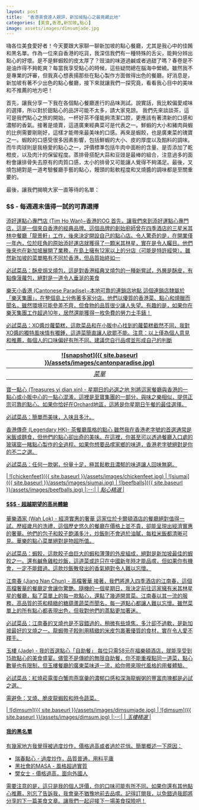 ```yaml
---
layout: post
title:  "香港美食達人親評，新加坡點心之最竟藏此地"
categories: [美食,香港,新加坡,點心]
image: assets/images/dimsumjade.jpg
---
```

嗨各位美食愛好者！今天要跟大家聊一聊新加坡的點心餐廳，尤其是我心中的佳餚和黑名單。作為一位來自香港的吃貨，我深信我們有一種特殊的舌尖，能夠分辨出點心的好壞。是不是鮮蝦餃的皮太厚了？豉油的味道過鹹或者過甜了嗎？春卷是不是油炸得不夠乾爽？每當我享受點心的時候，這些疑問總在腦海中縈繞。雖然我不是專業的評審，但我真心想表揚那些在點心製作方面做得出色的餐廳。好消息是，新加坡有著不少出色的點心餐廳，接下來就讓我們一探究竟，看看我心目中的美味和不推薦的地方吧！

首先，讓我分享一下我在各個點心餐廳進行的品味測試。說實話，我比較偏愛咸味的選擇，所以對於甜點心的品評可能不太多，請大家見諒。
我們先來談談茶，這可是我們點心之旅的開始。一杯好茶不僅能夠清潔口腔，更應該有著清新的口感和濃郁的香氣。接著是燒賣，這道廣東經典菜可是代表之一。鮮蝦的大小和豬肉與蝦的比例需要剛剛好，這樣才能帶來最美味的口感。再來是蝦餃，也是廣東菜的瑰寶之一。蝦餃的口感受很多因素影響，包括鮮蝦的大小、皮的厚度以及餡料的調味。而牛肉球則是我極愛的點心之一，評價標準包括牛肉中面粉的含量、是否添加了乾橙皮，以及肉汁的保留程度。蒸排骨搭配大蒜和豆豉是最棒的組合，注意過多的面粉會讓排骨失去原有的肉質口感，太小的排骨又可能讓人覺得不夠滿足。最後，叉燒包絕對是一道考驗餐廳手藝的點心，饅頭的鬆軟程度和叉燒醬的調味都是至關重要的。

最後，讓我們揭曉大家一直等待的名單：

### $$ - 每週週末值得一試的可靠選擇

<u>添好運點心專門店 (Tim Ho Wan)−香港的OG<u>
首先，讓我們來到添好運點心專門店，這是一個來自香港的經典品牌。這個品牌的創始廚師曾在四季酒店的三星米其林中餐廳「龍景軒」工作，後來決定開設自己的點心店。令人驚奇的是，在開業僅一年內，位於旺角的原始添好運店就獲得了一顆米其林星，實在是令人矚目。他們後來也在新加坡展開了業務，在島上擁有12家以上的分店（可能是特許經營）。雖然新加坡的菜單略有不同於香港，但品質始終如一

必試菜品：酥皮焗叉燒包，這是對香港經典叉燒包的一種新嘗試，外層是酥皮，有點像菠蘿包，絕對是一道令人垂涎的美食

<u>樂天小香港 (Cantonese Paradise)−本地可靠的連鎖店地點<u>
這個連鎖店隸屬於「樂天集團」，在整個島上分佈著多家分店。他們以優質的香港菜、點心和燒臘而聞名，雖然環境可能參差不齊，但食物的品質很少讓人失望。有趣的是，如果你在樂天集團工作超過10年，居然還能獲得一枚免費的勞力士手錶！

必試菜品：XO醬炒蘿蔔糕，這款菜品和在小販中心找到的蘿蔔糕截然不同，我對XO醬的獨特風味情有獨鍾，這道菜簡直讓人欲罷不能。注意：以上僅為個人意見和推薦，每個人的口味偏好有所不同。建議您自行品嚐並形成自己的判斷

| ![snapshot]({{ site.baseurl }}/assets/images/cantonparadise.jpg)
|:--:| 
|  *菜單*  |

<u>寶一點心 (Treasures yi dian xin) - 星期日的必選之地<u>
別將這家餐廳與香港的一點心或小販中心的一點心混淆，這裡是至寶集團的一部分，與味之樂相似，提供正宗可靠的點心。如果你恰好在Orchard地區，這將是你星期日午餐的最佳選擇。

必試菜品：簡單而美味，入味且多汁。

<u>香港傳奇 (Legendary HK)- 茶餐廳風格的點心<u>
雖然我在香港老字號的首選通常是米飯或麵食，但他們的點心卻出奇的美味。在這裡，你甚至可以透過餐廳入口處的玻璃窗一睹點心製作的全過程。如果你想要品嚐家鄉的味道，香港老字號絕對是你的不二之選。

必試菜品：任何一款粥，份量十足，極其鬆軟且濃郁的味道讓人回味無窮。

| ![chickenfeet]({{ site.baseurl }}/assets/images/chickenfeet.jpg)
| ![siumai]({{ site.baseurl }}/assets/images/siumai.jpg)
| ![beefballs]({{ site.baseurl }}/assets/images/beefballs.jpg)
|:--:| 
|  *點心精選*  |

#### $$$ - 超越期望的高尚體驗

<u>華樂酒家 (Wah Lok) - 經濟實惠的奢華<u>
這家位於卡爾頓酒店的餐廳絕對值得一試。歷經歲月的洗禮，這個歷史悠久的餐廳在價格上並不貴，卻能呈現出經濟實惠的奢華。他們的包子和餃子飽滿多汁，炒飯則不會過於油膩，每粒米飯都清晰可見。華樂的點心菜單絕對是物超所值。

必試菜品：蝦餃，這款餃子由巨大的蝦和薄薄的外皮組成，絕對是新加坡最佳的蝦餃之一。還有鹹魚雞粒炒飯，這道菜或許只在中國新年時才能品嚐，但如果你有機會，一定不能錯過。這款炒飯散發出的香氣絕對令人難以忘懷。

<u>江南春 (Jiang Nan Chun) - 高檔奢華<u>
接著，我們將進入四季酒店的江南春，這個高檔奢華的餐廳定會讓你驚艷。隨機的一個星期日，我決定前往這家擁有米其林星星的餐廳，點了菜單上的每一款點心，還點了幾道開胃菜。江南春以其一流的服務，高品質的茶和精緻的糖葫蘆蔬菜而聞名，每一道點心都讓人難以忘懷。雖然菜單上的所有點心都表現出色，但我對他們的蒸點更加著迷。

必試菜品：江南春的叉燒也是不容錯過的，稍微有些燒焦，多汁卻不過軟，是新加坡最好的叉燒之一。龍蝦帶子餃則用精緻的米皮包裹著優質的食材，實在令人愛不釋手。

<u>玉樓 (Jade) - 我的首選點心「自助餐」<u>
每位只需58元在福樂頓酒店，就能享受到15款點心的美食盛宴。儘管不是傳統的無限自助餐，你不能重複點同一道菜，點心數量也有限制，但玉樓餐廳的廣東菜味道一流，給你帶來現代風格的用餐體驗。

必試菜品：紅燒菘露蛋白蟹肉燕窩羹的濃郁口感和深海龍蝦粥的豐富肉塊都是必試之選。

需避免：叉燒、脆皮龍蝦餃和時令蔬菜。

| ![dimsum]({{ site.baseurl }}/assets/images/dimsumjade.jpg)
| ![dimsum]({{ site.baseurl }}/assets/images/dimsum.jpg)
|:--:| 
|  *玉樓精選*  |

#### 我的黑名單

有幾家地方我覺得被過度炒作，價格過高或者過於花俏。簡單概述一下原因：
+ 瑞春點心 - 過度炒作，品質普通，用料平庸
+ 黑社會的MASA - 風格超過實質
+ 樊女士 - 價格過高，面向外國人

需要注意的是，這只是我的個人評價，你的口味可能有所不同。如果你還有其他點心推薦，別忘了告訴我，我會毫不猶豫地前去品嚐。記得訂閱我，以免錯過我即將分享的下一篇美食文章。讓我們一起迎接下一場美食探險吧！


